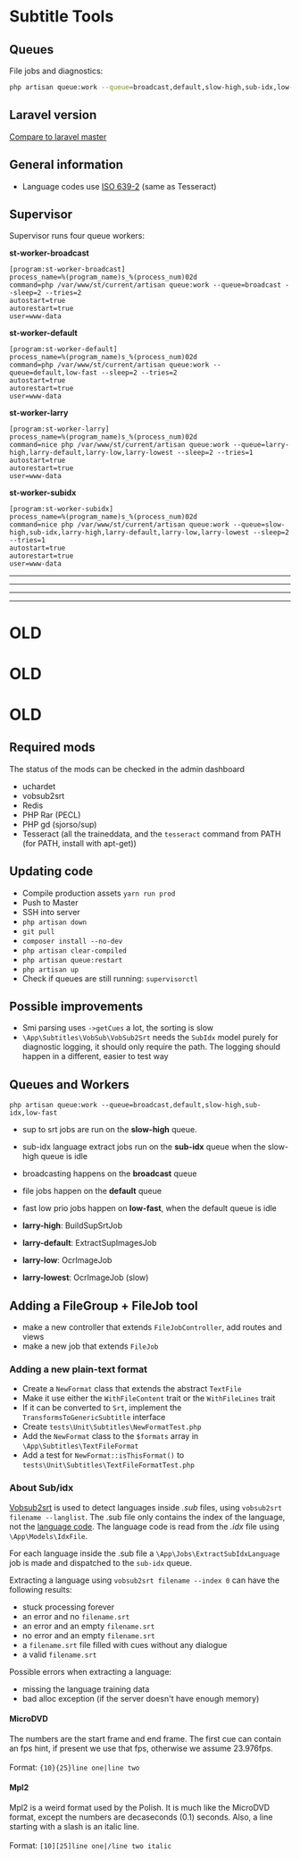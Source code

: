 # Subtitle Tools

## Queues
File jobs and diagnostics:
```bash
php artisan queue:work --queue=broadcast,default,slow-high,sub-idx,low-fast
```

## Laravel version
[Compare to laravel master](https://github.com/laravel/laravel/compare/321d9e3786bfd605fe847e34687ccfa8def5bda2...master)

## General information
* Language codes use [ISO 639-2](https://en.wikipedia.org/wiki/List_of_ISO_639-2_codes) (same as Tesseract)

## Supervisor
Supervisor runs four queue workers:

**st-worker-broadcast**
```
[program:st-worker-broadcast]
process_name=%(program_name)s_%(process_num)02d
command=php /var/www/st/current/artisan queue:work --queue=broadcast --sleep=2 --tries=2
autostart=true
autorestart=true
user=www-data
```

**st-worker-default**
```
[program:st-worker-default]
process_name=%(program_name)s_%(process_num)02d
command=php /var/www/st/current/artisan queue:work --queue=default,low-fast --sleep=2 --tries=2
autostart=true
autorestart=true
user=www-data
```

**st-worker-larry**
```
[program:st-worker-larry]
process_name=%(program_name)s_%(process_num)02d
command=nice php /var/www/st/current/artisan queue:work --queue=larry-high,larry-default,larry-low,larry-lowest --sleep=2 --tries=1
autostart=true
autorestart=true
user=www-data
```

**st-worker-subidx**
```
[program:st-worker-subidx]
process_name=%(program_name)s_%(process_num)02d
command=nice php /var/www/st/current/artisan queue:work --queue=slow-high,sub-idx,larry-high,larry-default,larry-low,larry-lowest --sleep=2 --tries=1
autostart=true
autorestart=true
user=www-data
```


-------------
 
-------------
 
-------------
 
-------------
 # OLD
 # OLD
 # OLD

## Required mods
The status of the mods can be checked in the admin dashboard

* uchardet
* vobsub2srt
* Redis
* PHP Rar (PECL)
* PHP gd (sjorso/sup)
* Tesseract (all the traineddata, and the `tesseract` command from PATH (for PATH, install with apt-get))

## Updating code
* Compile production assets `yarn run prod`
* Push to Master
* SSH into server
* `php artisan down`
* `git pull`
* `composer install --no-dev`
* `php artisan clear-compiled`
* `php artisan queue:restart`
* `php artisan up`
* Check if queues are still running: `supervisorctl`

## Possible improvements
* Smi parsing uses `->getCues` a lot, the sorting is slow
* `\App\Subtitles\VobSub\VobSub2Srt` needs the `SubIdx` model purely for diagnostic logging, it should only require the path. The logging should happen in a different, easier to test way

## Queues and Workers
`php artisan queue:work --queue=broadcast,default,slow-high,sub-idx,low-fast`
* sup to srt jobs are run on the **slow-high** queue.
* sub-idx language extract jobs run on the **sub-idx** queue when the slow-high queue is idle
* broadcasting happens on the **broadcast** queue
* file jobs happen on the **default** queue
* fast low prio jobs happen on **low-fast**, when the default queue is idle
 
* **larry-high**: BuildSupSrtJob
* **larry-default**: ExtractSupImagesJob
* **larry-low**: OcrImageJob
* **larry-lowest**: OcrImageJob (slow)

## Adding a FileGroup + FileJob tool
* make a new controller that extends `FileJobController`, add routes and views
* make a new job that extends `FileJob`

### Adding a new plain-text format
* Create a `NewFormat` class that extends the abstract `TextFile`
* Make it use either the `WithFileContent` trait or the `WithFileLines` trait
* If it can be converted to `Srt`, implement the `TransformsToGenericSubtitle` interface
* Create `tests\Unit\Subtitles\NewFormatTest.php`
* Add the `NewFormat` class to the `$formats` array in `\App\Subtitles\TextFileFormat`
* Add a test for `NewFormat::isThisFormat()` to `tests\Unit\Subtitles\TextFileFormatTest.php`

### About Sub/idx
[Vobsub2srt](https://github.com/ruediger/VobSub2SRT) is used to detect languages inside _.sub_ files, using `vobsub2srt filename --langlist`.
The .sub file only contains the index of the language, not the [language code](https://www.loc.gov/standards/iso639-2/php/code_list.php).
The language code is read from the _.idx_ file using `\App\Models\IdxFile`.

For each language inside the .sub file a `\App\Jobs\ExtractSubIdxLanguage` job is made and dispatched to the `sub-idx` queue.

Extracting a language using `vobsub2srt filename --index 0` can have the following results:
* stuck processing forever
* an error and  no `filename.srt`
* an error and  an empty `filename.srt`
* no error and an empty `filename.srt`
* a `filename.srt` file filled with cues without any dialogue
* a valid `filename.srt`

Possible errors when extracting a language:
* missing the language training data
* bad alloc exception (if the server doesn't have enough memory)

#### MicroDVD
The numbers are the start frame and end frame. The first cue can contain an fps hint, if present we use that fps, otherwise we assume 23.976fps.
<br/><br/>
Format: `{10}{25}line one|line two`

#### Mpl2
Mpl2 is a weird format used by the Polish. It is much like the MicroDVD format, except the numbers are decaseconds (0.1) seconds. Also, a line starting with a slash is an italic line.
<br/><br/>
Format: `[10][25]line one|/line two italic`